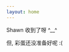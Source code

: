 ```yaml
---
layout: home
---
```


<div class="flex flex-center full-height"
  <div class="text">
  Shawn 收到了呀 ^__^</br> 

  但, 彩蛋还没准备好呢 :( 
  </div>
</div>
